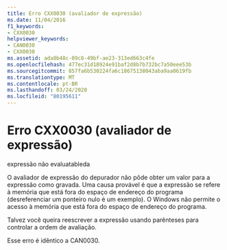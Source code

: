 ```yaml
---
title: Erro CXX0030 (avaliador de expressão)
ms.date: 11/04/2016
f1_keywords:
- CXX0030
helpviewer_keywords:
- CAN0030
- CXX0030
ms.assetid: ada8b48c-09c8-49bf-ae23-313ed663c4fe
ms.openlocfilehash: 477ec31d18924e91baf2d8b7b732bc7a50eee53b
ms.sourcegitcommit: 857fa6b530224fa6c18675138043aba9aa0619fb
ms.translationtype: MT
ms.contentlocale: pt-BR
ms.lasthandoff: 03/24/2020
ms.locfileid: "80195611"
---
```

# <a name="expression-evaluator-error-cxx0030"></a>Erro CXX0030 (avaliador de expressão)

expressão não evaluatableda

O avaliador de expressão do depurador não pôde obter um valor para a expressão como gravada. Uma causa provável é que a expressão se refere à memória que está fora do espaço de endereço do programa (desreferenciar um ponteiro nulo é um exemplo). O Windows não permite o acesso à memória que está fora do espaço de endereço do programa.

Talvez você queira reescrever a expressão usando parênteses para controlar a ordem de avaliação.

Esse erro é idêntico a CAN0030.
